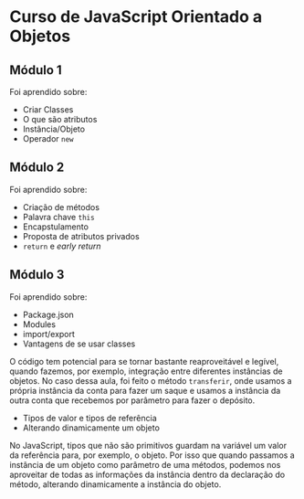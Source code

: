 # Curso de JavaScript Orientado a Objetos

## Módulo 1

Foi aprendido sobre:

* Criar Classes
* O que são atributos
* Instância/Objeto
* Operador `new`

## Módulo 2

Foi aprendido sobre:

* Criação de métodos
* Palavra chave `this`
* Encapstulamento
* Proposta de atributos privados
* `return` e *early return*

## Módulo 3

Foi aprendido sobre:

* Package.json
* Modules
* import/export
* Vantagens de se usar classes

O código tem potencial para se tornar bastante reaproveitável e legível, quando fazemos, por exemplo, integração entre diferentes instâncias de objetos. No caso dessa aula, foi feito o método `transferir`, onde usamos a própria instância da conta para fazer um saque e usamos a instância da outra conta que recebemos por parâmetro para fazer o depósito.

* Tipos de valor e tipos de referência
* Alterando dinamicamente um objeto

No JavaScript, tipos que não são primitivos guardam na variável um valor da referência para, por exemplo, o objeto. Por isso que quando passamos a instância de um objeto como parâmetro de uma métodos, podemos nos aproveitar de todas as informações da instância dentro da declaração do método, alterando dinamicamente a instância do objeto.
